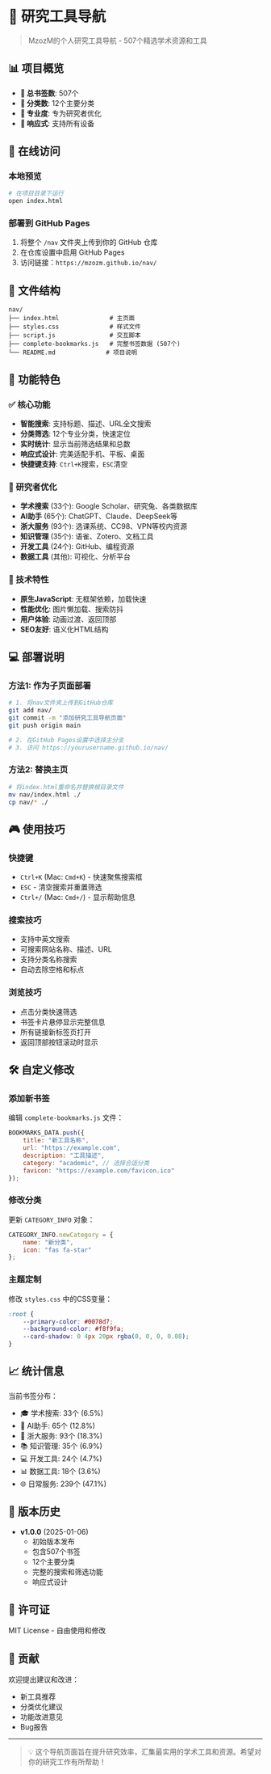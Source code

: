 # 🧭 研究工具导航

> MzozM的个人研究工具导航 - 507个精选学术资源和工具

## 📊 项目概览

- **🔗 总书签数**: 507个
- **📂 分类数**: 12个主要分类  
- **🎯 专业度**: 专为研究者优化
- **📱 响应式**: 支持所有设备

## 🚀 在线访问

### 本地预览
```bash
# 在项目目录下运行
open index.html
```

### 部署到 GitHub Pages
1. 将整个 `/nav` 文件夹上传到你的 GitHub 仓库
2. 在仓库设置中启用 GitHub Pages
3. 访问链接：`https://mzozm.github.io/nav/`

## 📁 文件结构

```
nav/
├── index.html              # 主页面
├── styles.css              # 样式文件
├── script.js               # 交互脚本
├── complete-bookmarks.js   # 完整书签数据 (507个)
└── README.md              # 项目说明
```

## 🎨 功能特色

### ✅ 核心功能
- **智能搜索**: 支持标题、描述、URL全文搜索
- **分类筛选**: 12个专业分类，快速定位
- **实时统计**: 显示当前筛选结果和总数
- **响应式设计**: 完美适配手机、平板、桌面
- **快捷键支持**: `Ctrl+K`搜索，`ESC`清空

### 🎯 研究者优化
- **学术搜索** (33个): Google Scholar、研究兔、各类数据库
- **AI助手** (65个): ChatGPT、Claude、DeepSeek等
- **浙大服务** (93个): 选课系统、CC98、VPN等校内资源
- **知识管理** (35个): 语雀、Zotero、文档工具
- **开发工具** (24个): GitHub、编程资源
- **数据工具** (其他): 可视化、分析平台

### 🔧 技术特性
- **原生JavaScript**: 无框架依赖，加载快速
- **性能优化**: 图片懒加载、搜索防抖
- **用户体验**: 动画过渡、返回顶部
- **SEO友好**: 语义化HTML结构

## 💻 部署说明

### 方法1: 作为子页面部署
```bash
# 1. 将nav文件夹上传到GitHub仓库
git add nav/
git commit -m "添加研究工具导航页面"
git push origin main

# 2. 在GitHub Pages设置中选择主分支
# 3. 访问 https://yourusername.github.io/nav/
```

### 方法2: 替换主页
```bash
# 将index.html重命名并替换根目录文件
mv nav/index.html ./
cp nav/* ./
```

## 🎮 使用技巧

### 快捷键
- `Ctrl+K` (Mac: `Cmd+K`) - 快速聚焦搜索框
- `ESC` - 清空搜索并重置筛选
- `Ctrl+/` (Mac: `Cmd+/`) - 显示帮助信息

### 搜索技巧
- 支持中英文搜索
- 可搜索网站名称、描述、URL
- 支持分类名称搜索
- 自动去除空格和标点

### 浏览技巧
- 点击分类快速筛选
- 书签卡片悬停显示完整信息
- 所有链接新标签页打开
- 返回顶部按钮滚动时显示

## 🛠️ 自定义修改

### 添加新书签
编辑 `complete-bookmarks.js` 文件：
```javascript
BOOKMARKS_DATA.push({
    title: "新工具名称",
    url: "https://example.com",
    description: "工具描述",
    category: "academic", // 选择合适分类
    favicon: "https://example.com/favicon.ico"
});
```

### 修改分类
更新 `CATEGORY_INFO` 对象：
```javascript
CATEGORY_INFO.newCategory = {
    name: "新分类",
    icon: "fas fa-star"
};
```

### 主题定制
修改 `styles.css` 中的CSS变量：
```css
:root {
    --primary-color: #0078d7;
    --background-color: #f8f9fa;
    --card-shadow: 0 4px 20px rgba(0, 0, 0, 0.08);
}
```

## 📈 统计信息

当前书签分布：
- 🎓 学术搜索: 33个 (6.5%)
- 🤖 AI助手: 65个 (12.8%)  
- 🏫 浙大服务: 93个 (18.3%)
- 📚 知识管理: 35个 (6.9%)
- 💻 开发工具: 24个 (4.7%)
- 📊 数据工具: 18个 (3.6%)
- 🌐 日常服务: 239个 (47.1%)

## 🔄 版本历史

- **v1.0.0** (2025-01-06)
  - 初始版本发布
  - 包含507个书签
  - 12个主要分类
  - 完整的搜索和筛选功能
  - 响应式设计

## 📝 许可证

MIT License - 自由使用和修改

## 🤝 贡献

欢迎提出建议和改进：
- 新工具推荐
- 分类优化建议  
- 功能改进意见
- Bug报告

---

> 💡 这个导航页面旨在提升研究效率，汇集最实用的学术工具和资源。希望对你的研究工作有所帮助！